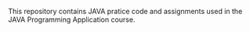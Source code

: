 This repository contains JAVA pratice code and assignments used in the JAVA Programming Application course.

